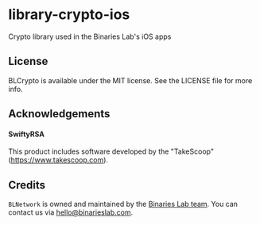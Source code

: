 # library-crypto-ios
Crypto library used in the Binaries Lab's iOS apps

## License

BLCrypto is available under the MIT license. See the LICENSE file for more info.

## Acknowledgements

#### SwiftyRSA
This product includes software developed by the "TakeScoop" (https://www.takescoop.com).

## Credits

`BLNetwork` is owned and maintained by the [Binaries Lab team](https://www.binarieslab.com). You can contact us via [hello@binarieslab.com](mailto:hello@binarieslab.com).
